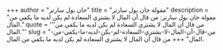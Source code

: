 +++
author = "جان بول سارتر"
title = "مقولة جان بول سارتر"
description = "مقولة جان بول سارتر: من قال أن المال لا يشتري السعادة لم يكن لديه ما يكفي من المال."
quote = '''من قال أن المال لا يشتري السعادة لم يكن لديه ما يكفي من المال.'''
slug = "من-قال-أن-المال-لا-يشتري-السعادة-لم-يكن-لديه-ما-يكفي-من-المال"
+++
من قال أن المال لا يشتري السعادة لم يكن لديه ما يكفي من المال.
